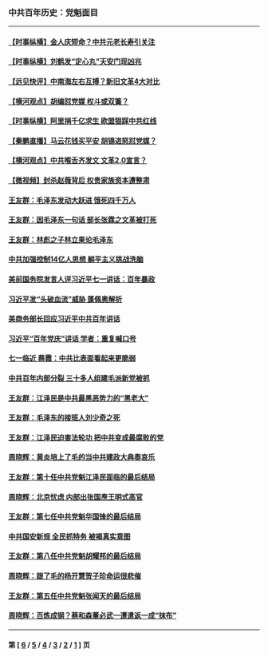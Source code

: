 ### 中共百年历史：党魁面目
---
#### [【时事纵横】金人庆短命？中共元老长寿引关注](../../pages/nf1176107/n13217934.md?10010430) 
#### [【时事纵横】刘鹤发“定心丸”天安门现凶兆](../../pages/nf1176107/n13215416.md?10010430) 
#### [【远见快评】中南海左右互搏？新旧文革4大对比](../../pages/nf1176107/n13214745.md?10010430) 
#### [【横河观点】胡编怼党媒 权斗或双簧？](../../pages/nf1176107/n13210864.md?10010430) 
#### [【时事纵横】阿里捐千亿求生 欧盟狠踩中共红线](../../pages/nf1176107/n13206431.md?10010430) 
#### [【秦鹏直播】马云花钱买平安 胡锡进怒怼党媒？](../../pages/nf1176107/n13206392.md?10010430) 
#### [【横河观点】中共喉舌齐发文 文革2.0宣言？](../../pages/nf1176107/n13201248.md?10010430) 
#### [【微视频】封杀赵薇背后 权贵家族资本遭整肃](../../pages/nf1176107/n13197798.md?10010430) 
#### [王友群：毛泽东发动大跃进 饿死四千万人](../../pages/nf1176107/n13177158.md?10010430) 
#### [王友群：因毛泽东一句话 部长张霖之文革被打死](../../pages/nf1176107/n13161711.md?10010430) 
#### [王友群：林彪之子林立果论毛泽东](../../pages/nf1176107/n13128622.md?10010430) 
#### [中共加强控制14亿人思想 躺平主义挑战洗脑](../../pages/nf1176107/n13094299.md?10010430) 
#### [美前国务院发言人评习近平七一讲话：百年暴政](../../pages/nf1176107/n13066986.md?10010430) 
#### [习近平发“头破血流”威胁 蓬佩奥解析](../../pages/nf1176107/n13063604.md?10010430) 
#### [美商务部长回应习近平中共百年讲话](../../pages/nf1176107/n13062903.md?10010430) 
#### [习近平“百年党庆”讲话 学者：重复喊口号](../../pages/nf1176107/n13061411.md?10010430) 
#### [七一临近 蔡霞：中共比表面看起来更脆弱](../../pages/nf1176107/n13056418.md?10010430) 
#### [中共百年内部分裂 三十多人组建毛派新党被抓](../../pages/nf1176107/n13044023.md?10010430) 
#### [王友群：江泽民是中共最黑恶势力的“黑老大”](../../pages/nf1176107/n13022180.md?10010430) 
#### [王友群：毛泽东的接班人刘少奇之死](../../pages/nf1176107/n12991772.md?10010430) 
#### [王友群：江泽民迫害法轮功 把中共变成最腐败的党](../../pages/nf1176107/n12947347.md?10010430) 
#### [周晓辉：黄炎培上了毛的当中共建政大典奏哀乐](../../pages/nf1176107/n12942780.md?10010430) 
#### [王友群：第十任中共党魁江泽民面临的最后结局](../../pages/nf1176107/n12933748.md?10010430) 
#### [周晓辉：北京忧虑 内部出张国焘王明式高官](../../pages/nf1176107/n12931709.md?10010430) 
#### [王友群：第七任中共党魁华国锋的最后结局](../../pages/nf1176107/n12918457.md?10010430) 
#### [中共国安新规 全民抓特务 被揭真实意图](../../pages/nf1176107/n12911615.md?10010430) 
#### [王友群：第八任中共党魁胡耀邦的最后结局](../../pages/nf1176107/n12902918.md?10010430) 
#### [周晓辉：跟了毛的杨开慧贺子珍命运很悲催](../../pages/nf1176107/n12877804.md?10010430) 
#### [王友群：第五任中共党魁张闻天的最后结局](../../pages/nf1176107/n12865420.md?10010430) 
#### [周晓辉：百炼成钢？蔡和森董必武一遭遣返一成“抹布”](../../pages/nf1176107/n12854806.md?10010430) 

---
#### 第 [ [6](./6.md?10010430) / [5](./5.md?10010430) / [4](./4.md?10010430) / [3](./3.md?10010430) / [2](./2.md?10010430) / [1](./1.md?10010430) ] 页
